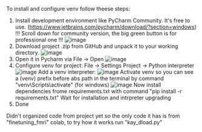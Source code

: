 To install and configure venv follow theese steps:
  1. Install development environment like PyCharm Community. It's free to use. 
    (https://www.jetbrains.com/pycharm/download/?section=windows) !!! Scroll down for community version, the big green button is for professional one !!!
    ![image](https://github.com/user-attachments/assets/9e546d2a-9e7a-4bef-93ab-b1e9abc462d8)
  2. Download project .zip from GitHub and unpack it to your working directory.
    ![image](https://github.com/user-attachments/assets/1d07b275-10cb-4db5-92ea-b94b84b9a7e9)
  3. Open it in Pycharm via File -> Open
     ![image](https://github.com/user-attachments/assets/7aee54d1-94a9-41a2-83f2-e33cb1cc1b6d)
  4. Configure venv for project:
       File -> Settings
       Project -> Python interpreter
       ![image](https://github.com/user-attachments/assets/1f33118c-7cec-47f2-bed6-60598d38abfa)
       Add a venv interpreter:
       ![image](https://github.com/user-attachments/assets/7c9740b6-47b9-4cf1-8249-b623d628c6e3)
       Activate venv so you can see a (venv) prefix before abs path in the terminal by command "venv\Scripts\activate" (for windows)
       ![image](https://github.com/user-attachments/assets/07d34f73-9b81-40a7-9316-377133404d83)
       Now install dependencies frome requirements.txt with command "pip install -r requirements.txt"
       Wait for installation and intrpreter upgrading
  5. Done

Didn't organized code from project yet so the only code it has is from "finetuning_fmri" colab, to try how it works run "kay_dload.py"
